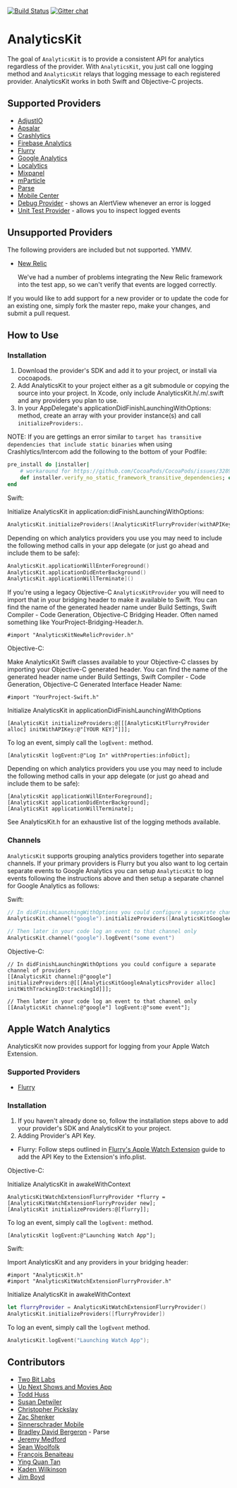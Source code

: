 [![Build Status](https://travis-ci.org/twobitlabs/AnalyticsKit.svg?branch=master)](https://travis-ci.org/twobitlabs/AnalyticsKit)
[![Gitter chat](https://badges.gitter.im/twobitlabs/AnalyticsKit.png)](https://gitter.im/twobitlabs/AnalyticsKit)

# AnalyticsKit

The goal of `AnalyticsKit` is to provide a consistent API for analytics regardless of the provider. With `AnalyticsKit`, you just call one logging method and `AnalyticsKit` relays that logging message to each registered provider. AnalyticsKit works in both Swift and Objective-C projects.

## Supported Providers

* [AdjustIO](https://www.adjust.io/)
* [Apsalar](http://apsalar.com/)
* [Crashlytics](http://crashlytics.com)
* [Firebase Analytics](https://firebase.google.com/products/analytics/)
* [Flurry](http://www.flurry.com/)
* [Google Analytics](https://www.google.com/analytics)
* [Localytics](http://www.localytics.com/)
* [Mixpanel](https://mixpanel.com/)
* [mParticle](https://www.mparticle.com)
* [Parse](http://parse.com/)
* [Mobile Center](https://docs.microsoft.com/en-us/mobile-center/)
* [Debug Provider](https://github.com/twobitlabs/AnalyticsKit/blob/master/AnalyticsKitDebugProvider.swift) - shows an AlertView whenever an error is logged
* [Unit Test Provider](https://github.com/twobitlabs/AnalyticsKit/blob/master/AnalyticsKit/AnalyticsKit/AnalyticsKitUnitTestProvider.swift) - allows you to inspect logged events

## Unsupported Providers

The following providers are included but not supported. YMMV.

* [New Relic](http://www.newrelic.com)

	We've had a number of problems integrating the New Relic framework into the test app, so we can't verify that events are logged correctly.

If you would like to add support for a new provider or to update the code for an existing one, simply fork the master repo, make your changes, and submit a pull request.

## How to Use

### Installation
1. Download the provider's SDK and add it to your project, or install via cocoapods.
2. Add AnalyticsKit to your project either as a git submodule or copying the source into your project. In Xcode, only include AnalyticsKit.h/.m/.swift and any providers you plan to use.
3. In your AppDelegate's applicationDidFinishLaunchingWithOptions: method, create an array with your provider instance(s) and call `initializeProviders:`.

NOTE: If you are gettings an error similar to `target has transitive dependencies that include static binaries` when using Crashlytics/Intercom add the following to the bottom of your Podfile:
```ruby
pre_install do |installer|
	# workaround for https://github.com/CocoaPods/CocoaPods/issues/3289
    def installer.verify_no_static_framework_transitive_dependencies; end
end
```

Swift:

Initialize AnalyticsKit in application:didFinishLaunchingWithOptions:

```swift
AnalyticsKit.initializeProviders([AnalyticsKitFlurryProvider(withAPIKey: flurryKey)])
```

Depending on which analytics providers you use you may need to include the following method calls in your app delegate (or just go ahead and include them to be safe):

```swift
AnalyticsKit.applicationWillEnterForeground()
AnalyticsKit.applicationDidEnterBackground()
AnalyticsKit.applicationWillTerminate]()
```

If you're using a legacy Objective-C `AnalyticsKitProvider` you will need to import that in your bridging header to make it available to Swift. You can find the name of the generated header name under Build Settings, Swift Compiler - Code Generation, Objective-C Bridging Header. Often named something like YourProject-Bridging-Header.h.

```objc
#import "AnalyticsKitNewRelicProvider.h"
```

Objective-C:

Make AnalyticsKit Swift classes available to your Objective-C classes by importing your Objective-C generated header. You can find the name of the generated header name under Build Settings, Swift Compiler - Code Generation, Objective-C Generated Interface Header Name:

```objc
#import "YourProject-Swift.h"
```

Initialize AnalyticsKit in applicationDidFinishLaunchingWithOptions

```objc
[AnalyticsKit initializeProviders:@[[[AnalyticsKitFlurryProvider alloc] initWithAPIKey:@"[YOUR KEY]"]]];
```

To log an event, simply call the `logEvent:` method.

```objc
[AnalyticsKit logEvent:@"Log In" withProperties:infoDict];
```

Depending on which analytics providers you use you may need to include the following method calls in your app delegate (or just go ahead and include them to be safe):

```objc
[AnalyticsKit applicationWillEnterForeground];
[AnalyticsKit applicationDidEnterBackground];  
[AnalyticsKit applicationWillTerminate];  
```

See AnalyticsKit.h for an exhaustive list of the logging methods available.

### Channels

`AnalyticsKit` supports grouping analytics providers together into separate channels. If your primary providers is Flurry but you also want to log certain separate events to Google Analytics you can setup `AnalyticsKit` to log events following the instructions above and then setup a separate channel for Google Analytics as follows:

Swift:

```swift
// In didFinishLaunchingWithOptions you could configure a separate channel of providers
AnalyticsKit.channel("google").initializeProviders([AnalyticsKitGoogleAnalyticsProvider(withTrackingID: trackingId)])

// Then later in your code log an event to that channel only
AnalyticsKit.channel("google").logEvent("some event")
```

Objective-C:

```objc
// In didFinishLaunchingWithOptions you could configure a separate channel of providers
[[AnalyticsKit channel:@"google"] initializeProviders:@[[[AnalyticsKitGoogleAnalyticsProvider alloc] initWithTrackingID:trackingId]]];

// Then later in your code log an event to that channel only
[[AnalyticsKit channel:@"google"] logEvent:@"some event"];
```

## Apple Watch Analytics

AnalyticsKit now provides support for logging from your Apple Watch Extension.

### Supported Providers

* [Flurry](http://www.flurry.com/)

### Installation
1. If you haven't already done so, follow the installation steps above to add your provider's SDK and AnalyticsKit to your project.
2. Adding Provider's API Key.
 - Flurry: Follow steps outlined in [Flurry's Apple Watch Extension](https://developer.yahoo.com/flurry/docs/analytics/gettingstarted/technicalquickstart/applewatch/) guide to add the API Key to the Extension's info.plist.

Objective-C:

Initialize AnalyticsKit in awakeWithContext

```objc
AnalyticsKitWatchExtensionFlurryProvider *flurry = [AnalyticsKitWatchExtensionFlurryProvider new];
[AnalyticsKit initializeProviders:@[flurry]];
```

To log an event, simply call the `logEvent:` method.

```objc
[AnalyticsKit logEvent:@"Launching Watch App"];
```

Swift:

Import AnalyticsKit and any providers in your bridging header:

```objc
#import "AnalyticsKit.h"
#import "AnalyticsKitWatchExtensionFlurryProvider.h"
```

Initialize AnalyticsKit in awakeWithContext

```swift
let flurryProvider = AnalyticsKitWatchExtensionFlurryProvider()
AnalyticsKit.initializeProviders([flurryProvider])
```

To log an event, simply call the `logEvent` method.

```swift
AnalyticsKit.logEvent("Launching Watch App");
```

## Contributors
 - [Two Bit Labs](http://twobitlabs.com/)
 - [Up Next Shows and Movies App](https://upnext.me/)
 - [Todd Huss](https://github.com/thuss)
 - [Susan Detwiler](https://github.com/sherpachick)
 - [Christopher Pickslay](https://github.com/chrispix)
 - [Zac Shenker](https://github.com/zacshenker)
 - [Sinnerschrader Mobile](https://github.com/sinnerschrader-mobile)
 - [Bradley David Bergeron](https://github.com/bdbergeron) - Parse
 - [Jeremy Medford](https://github.com/jeremymedford)
 - [Sean Woolfolk](https://github.com/seanw4)
 - [François Benaiteau](https://github.com/netbe)
 - [Ying Quan Tan](https://github.com/brightredchilli)
 - [Kaden Wilkinson](https://github.com/kdawgwilk)
 - [Jim Boyd](https://github.com/jjamminjim)
